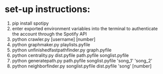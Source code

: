 # set-up instructions:

1. pip install spotipy
2. enter exported environment variables into the terminal to authenticate 
   the account through the Spotify API
3. python crawler.py [username] [number]
4. python graphmaker.py playlists.pyfile
5. python unfinishedfastpathfinder.py graph.pyfile
6. python centrality.py dist.pyfile path.pyfile songlist.pyfile
7. python generatepath.py path.pyfile songlist.pyfile 'song_1' 'song_2' 
8. python neighborfinder.py songlist.pyfile dist.pyfile 'song' [number]
